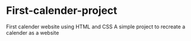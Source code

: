 # First-calender-project
First calender website using HTML and CSS
A simple project to recreate a calender as a website
